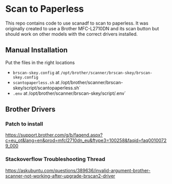 # Scan to Paperless

This repo contains code to use scanadf to scan to paperless. It was originally created to use a Brother MFC-L2710DN and its scan button but should work on other models with the correct drivers installed.

## Manual Installation

Put the files in the right locations

- `brscan-skey.config` at `/opt/brother/scanner/brscan-skey/brscan-skey.config`
- `scantopaperless.sh` at /opt/brother/scanner/brscan-skey/script/scantopaperless.sh`
- `.env` at /opt/brother/scanner/brscan-skey/script/.env`

## Brother Drivers

### Patch to install

https://support.brother.com/g/b/faqend.aspx?c=eu_ot&lang=en&prod=mfcl2710dn_eu&ftype3=100258&faqid=faq00100729_000

### Stackoverflow Troubleshooting Thread

https://askubuntu.com/questions/389636/invalid-argument-brother-scanner-not-working-after-upgrade-brscan2-driver

